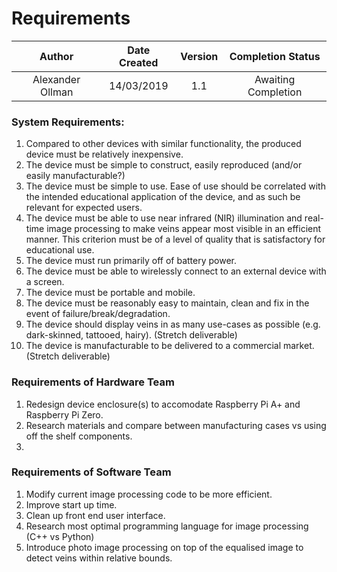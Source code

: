 # Requirements

| Author        | Date Created           | Version |Completion Status  |
| :-------------: |:-------------:| :-----:| :----:|
| Alexander Ollman   | 14/03/2019 | 1.1 | Awaiting Completion |

### System Requirements:
1. Compared to other devices with similar functionality, the produced device must be relatively inexpensive.
2. The device must be simple to construct, easily reproduced (and/or easily manufacturable?)
3. The device must be simple to use. Ease of use should be correlated with the intended educational application of the device, and as such be relevant for expected users.
4. The device must be able to use near infrared (NIR) illumination and real-time image processing to make veins appear most visible in an efficient manner. This criterion must be of a level of quality that is satisfactory for educational use.
5. The device must run primarily off of battery power.
6. The device must be able to wirelessly connect to an external device with a screen.
7. The device must be portable and mobile.
8. The device must be reasonably easy to maintain, clean and fix in the event of failure/break/degradation.
9. The device should display veins in as many use-cases as possible (e.g. dark-skinned, tattooed, hairy). (Stretch deliverable)
10. The device is manufacturable to be delivered to a commercial market. (Stretch deliverable)

### Requirements of Hardware Team
1. Redesign device enclosure(s) to accomodate Raspberry Pi A+ and Raspberry Pi Zero.
2. Research materials and compare between manufacturing cases vs using off the shelf components.
3. 

### Requirements of Software Team
1. Modify current image processing code to be more efficient.
2. Improve start up time.
3. Clean up front end user interface.
4. Research most optimal programming language for image processing (C++ vs Python)
5. Introduce photo image processing on top of the equalised image to detect veins within relative bounds.


